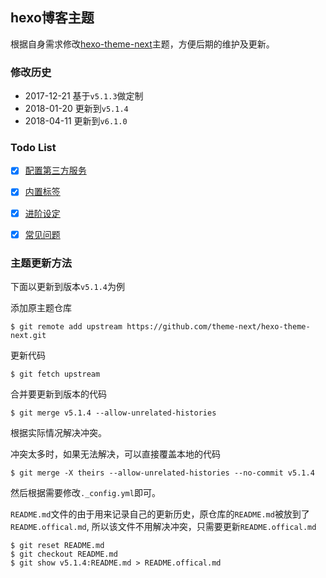 ## hexo博客主题


根据自身需求修改[hexo-theme-next](https://github.com/iissnan/hexo-theme-next)主题，方便后期的维护及更新。


### 修改历史

* 2017-12-21 基于`v5.1.3`做定制
* 2018-01-20 更新到`v5.1.4`
* 2018-04-11 更新到`v6.1.0`


### Todo List

- [x] [配置第三方服务](http://theme-next.iissnan.com/third-party-services.html)
- [x] [内置标签](http://theme-next.iissnan.com/tag-plugins.html)
- [x] [进阶设定](http://theme-next.iissnan.com/advanced-settings.html)
- [x] [常见问题](http://theme-next.iissnan.com/faqs.html)


### 主题更新方法

下面以更新到版本`v5.1.4`为例

添加原主题仓库

    $ git remote add upstream https://github.com/theme-next/hexo-theme-next.git

更新代码

    $ git fetch upstream

合并要更新到版本的代码

    $ git merge v5.1.4 --allow-unrelated-histories

根据实际情况解决冲突。

冲突太多时，如果无法解决，可以直接覆盖本地的代码

    $ git merge -X theirs --allow-unrelated-histories --no-commit v5.1.4

然后根据需要修改`._config.yml`即可。

`README.md`文件的由于用来记录自己的更新历史，原仓库的`README.md`被放到了`README.offical.md`, 所以该文件不用解决冲突，只需要更新`README.offical.md`

    $ git reset README.md
    $ git checkout README.md
    $ git show v5.1.4:README.md > README.offical.md
